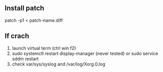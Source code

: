 ## Install patch

patch -p1 < patch-name.diff

## If crach

1. launch virtual term (ctrl win f2)
2. sudo systemctl restart display-manager (never tested) or sudo service sddm restart
3. check var/sys/syslog and /var/log/Xorg.0.log
